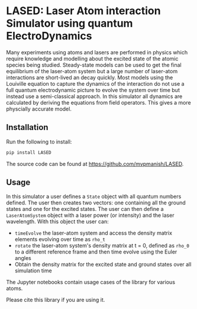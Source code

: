 # LASED: Laser Atom interaction Simulator using quantum ElectroDynamics


Many experiments using atoms and lasers are performed in physics which require knowledge and modelling about the excited state of the atomic species being studied. Steady-state models can be used to get the final equilibrium of the laser-atom system but a large number of laser-atom interactions are short-lived an decay quickly. Most models using the Louiville equation to capture the dynamics of the interaction do not use a full quantum electrodynamic picture to evolve the system over time but instead use a semi-classical approach. In this simulator all dynamics are calculated by deriving the equations from field operators. This gives a more physcially accurate model. 

## Installation

Run the following to install:
```python
pip install LASED
```

The source code can be found at https://github.com/mvpmanish/LASED.

## Usage

In this simulator a user defines a `State` object with all quantum numbers defined. The user then creates two vectors: one containing all the ground states and one for the excited states. The user can then define a `LaserAtomSystem` object with a laser power (or intensity) and the laser wavelength. With this object the user can:
- `timeEvolve` the laser-atom system and access the density matrix elements evolving over time as `rho_t`
- `rotate` the laser-atom system's density matrix at t = 0, defined as `rho_0` to a different reference frame and then time evolve using the Euler angles
- Obtain the density matrix for the excited state and ground states over all simulation time

The Jupyter notebooks contain usage cases of the library for various atoms.

Please cite this library if you are using it. 
